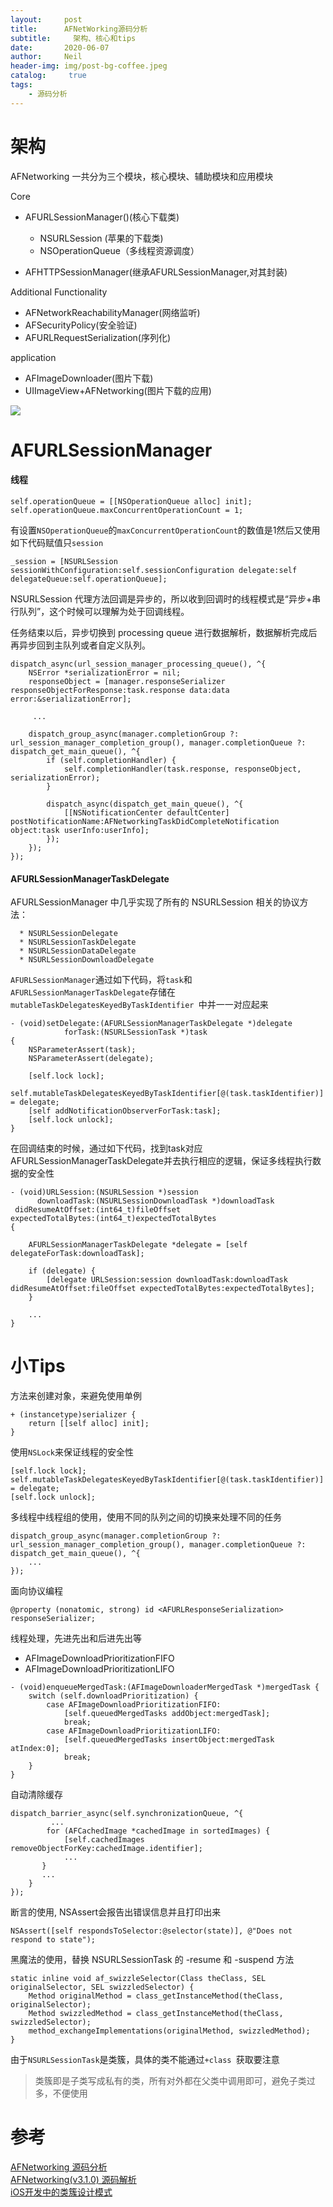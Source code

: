 ```yaml
---
layout:     post
title:      AFNetWorking源码分析
subtitle:	  架构、核心和tips
date:       2020-06-07
author:     Neil
header-img: img/post-bg-coffee.jpeg
catalog: 	 true
tags:
    - 源码分析
---
```


# 架构

AFNetworking 一共分为三个模块，核心模块、辅助模块和应用模块

Core

* AFURLSessionManager()(核心下载类)
   * NSURLSession (苹果的下载类)
	* NSOperationQueue（多线程资源调度）
   
* AFHTTPSessionManager(继承AFURLSessionManager,对其封装)

Additional Functionality

* AFNetworkReachabilityManager(网络监听)
* AFSecurityPolicy(安全验证)
* AFURLRequestSerialization(序列化)

application

* AFImageDownloader(图片下载)
* UIImageView+AFNetworking(图片下载的应用)

![](/img/local/AFNetWorking.png)

# AFURLSessionManager

#### 线程
	
```
self.operationQueue = [[NSOperationQueue alloc] init];
self.operationQueue.maxConcurrentOperationCount = 1;
```
	
有设置`NSOperationQueue`的`maxConcurrentOperationCount`的数值是1然后又使用如下代码赋值只`session`
	
```
_session = [NSURLSession sessionWithConfiguration:self.sessionConfiguration delegate:self delegateQueue:self.operationQueue];
```
	
NSURLSession 代理方法回调是异步的，所以收到回调时的线程模式是“异步+串行队列”，这个时候可以理解为处于回调线程。
	
任务结束以后，异步切换到 processing queue 进行数据解析，数据解析完成后再异步回到主队列或者自定义队列。
	
```
dispatch_async(url_session_manager_processing_queue(), ^{
    NSError *serializationError = nil;
    responseObject = [manager.responseSerializer responseObjectForResponse:task.response data:data error:&serializationError];
	
	 ...

    dispatch_group_async(manager.completionGroup ?: url_session_manager_completion_group(), manager.completionQueue ?: dispatch_get_main_queue(), ^{
        if (self.completionHandler) {
            self.completionHandler(task.response, responseObject, serializationError);
        }

        dispatch_async(dispatch_get_main_queue(), ^{
            [[NSNotificationCenter defaultCenter] postNotificationName:AFNetworkingTaskDidCompleteNotification object:task userInfo:userInfo];
        });
    });
});
```

#### AFURLSessionManagerTaskDelegate

   AFURLSessionManager 中几乎实现了所有的 NSURLSession 相关的协议方法：
   
      * NSURLSessionDelegate
      * NSURLSessionTaskDelegate
      * NSURLSessionDataDelegate 
      * NSURLSessionDownloadDelegate

`AFURLSessionManager`通过如下代码，将`task`和`AFURLSessionManagerTaskDelegate`存储在`mutableTaskDelegatesKeyedByTaskIdentifier `中并一一对应起来
   
```
- (void)setDelegate:(AFURLSessionManagerTaskDelegate *)delegate
            forTask:(NSURLSessionTask *)task
{
    NSParameterAssert(task);
    NSParameterAssert(delegate);

    [self.lock lock];
    self.mutableTaskDelegatesKeyedByTaskIdentifier[@(task.taskIdentifier)] = delegate;
    [self addNotificationObserverForTask:task];
    [self.lock unlock];
}
```
	
在回调结束的时候，通过如下代码，找到task对应AFURLSessionManagerTaskDelegate并去执行相应的逻辑，保证多线程执行数据的安全性

```
- (void)URLSession:(NSURLSession *)session
      downloadTask:(NSURLSessionDownloadTask *)downloadTask
 didResumeAtOffset:(int64_t)fileOffset
expectedTotalBytes:(int64_t)expectedTotalBytes
{
    
    AFURLSessionManagerTaskDelegate *delegate = [self delegateForTask:downloadTask];
    
    if (delegate) {
        [delegate URLSession:session downloadTask:downloadTask didResumeAtOffset:fileOffset expectedTotalBytes:expectedTotalBytes];
    }

	...
}
```	

# 小Tips

方法来创建对象，来避免使用单例

```
+ (instancetype)serializer {
    return [[self alloc] init];
}
```

使用`NSLock`来保证线程的安全性

```
[self.lock lock];
self.mutableTaskDelegatesKeyedByTaskIdentifier[@(task.taskIdentifier)] = delegate;
[self.lock unlock];

```

多线程中线程组的使用，使用不同的队列之间的切换来处理不同的任务

```
dispatch_group_async(manager.completionGroup ?: url_session_manager_completion_group(), manager.completionQueue ?: dispatch_get_main_queue(), ^{
	...
});
```

面向协议编程

```
@property (nonatomic, strong) id <AFURLResponseSerialization> responseSerializer;

```

线程处理，先进先出和后进先出等
  
   * AFImageDownloadPrioritizationFIFO
   * AFImageDownloadPrioritizationLIFO

```
- (void)enqueueMergedTask:(AFImageDownloaderMergedTask *)mergedTask {
    switch (self.downloadPrioritization) {
        case AFImageDownloadPrioritizationFIFO:
            [self.queuedMergedTasks addObject:mergedTask];
            break;
        case AFImageDownloadPrioritizationLIFO:
            [self.queuedMergedTasks insertObject:mergedTask atIndex:0];
            break;
    }
}
```

自动清除缓存

```
dispatch_barrier_async(self.synchronizationQueue, ^{
		 ...
        for (AFCachedImage *cachedImage in sortedImages) {
            [self.cachedImages removeObjectForKey:cachedImage.identifier];
			...
       }
       ...
    }
});

```

断言的使用, NSAssert会报告出错误信息并且打印出来

```
NSAssert([self respondsToSelector:@selector(state)], @"Does not respond to state");

```

黑魔法的使用，替换 NSURLSessionTask 的 -resume 和 -suspend 方法

```
static inline void af_swizzleSelector(Class theClass, SEL originalSelector, SEL swizzledSelector) {
    Method originalMethod = class_getInstanceMethod(theClass, originalSelector);
    Method swizzledMethod = class_getInstanceMethod(theClass, swizzledSelector);
    method_exchangeImplementations(originalMethod, swizzledMethod);
}
```

由于`NSURLSessionTask`是类簇，具体的类不能通过`+class `获取要注意

> 类簇即是子类写成私有的类，所有对外都在父类中调用即可，避免子类过多，不便使用

# 参考
[AFNetworking 源码分析](https://xiaozhuanlan.com/topic/7510469283)  
[AFNetworking(v3.1.0) 源码解析](https://juejin.im/entry/5bf626b2f265da614e2bb7dd)  
[iOS开发中的类簇设计模式](https://blog.devzeng.com/blog/ios-class-cluster-design-pattern.html)


